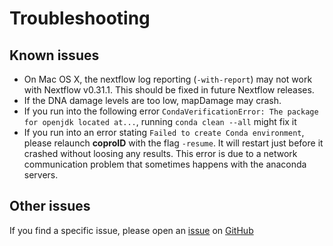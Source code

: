 # Troubleshooting

## Known issues

-   On Mac OS X, the nextflow log reporting (`-with-report`) may not work with Nextflow v0.31.1. This should be fixed in future Nextflow releases.
-   If the DNA damage levels are too low, mapDamage may crash.
-   If you run into the following error `CondaVerificationError: The package for openjdk located at...`, running `conda clean --all` might fix it
-   If you run into an error stating `Failed to create Conda environment`, please relaunch **coproID** with the flag `-resume`. It will restart just before it crashed without loosing any results. This error is due to a network communication problem that sometimes happens with the anaconda servers.

## Other issues

If you find a specific issue, please open an [issue](https://github.com/maxibor/coproid/issues) on [GitHub](https://github.com/maxibor/coproid/issues)
